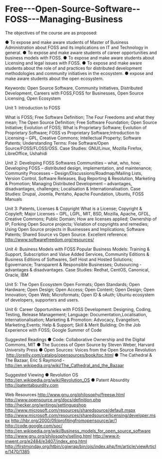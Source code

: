 Free---Open-Source-Software--FOSS---Managing-Business
=====================================================

The objectives of the course are as proposed:

● To expose and make aware students of Master of Business Administration about FOSS and its implications on IT and Technology in general.
● To expose and make aware students of career opportunities and business models with FOSS.
● To expose and make aware students about Licensing and legal issues with FOSS.
● To expose and make aware students about the role of and practices for distributed development methodologies and community initiatives in the ecosystem.
● expose and make aware students about the open ecosystem.

Keywords:
Open Source Software, Community Initiatives, Distributed Development, Careers with FOSS,FOSS for Businesses, Open Source Licensing, Open Ecosystem

Unit 1: Introduction to FOSS

What is FOSS; Free Software Definition; The Four Freedoms and what they mean; The Open Source Definition; Free Software Foundation; Open Source Initiative; Evolution of FOSS; What is Proprietary Software; Evolution of Proprietary Software; FOSS vs Proprietary Software;Introduction to Licensing – GPL, Creative Commons; Intellectual Property; Software Patents;
Understanding Terms: Free Software/Open Source/FOSS/FLOSS/OSS.
Case Studies: GNU/Linux, Mozilla Firefox, LibreOffice, Ushahidi

Unit 2: Developing FOSS Softwares
Communities – what, who, how; Developing FOSS – distributed design, implementation, and maintenance; Community Processes – Design/Discussions/Roadmap/Mailing Lists, Version Control, Software Releases, Bug Reporting & Resolution, Marketing & Promotion; Managing Distributed Development – advantages, disadvantages, challenges; Localisation & Internationalisation.
Case Studies: Drupal, Joomla, Pentaho, Apache Foundation, Ubuntu, FOSS Manuals

Unit 3: Patents, Licenses & Copyright
What is a License; Copyright & Copyleft; Major Licenses – GPL, LGPL, MIT, BSD, Mozilla, Apache,  GFDL, Creative Commons; Public Domain; How are licenses applied; Ownership of IP; Forking Open Source projects; Violation of copyrights and remedies; Using Open Source projects in Businesses and Implications; Software Patents; Shared Source vs Open Source.
Excellent reference: http://www.softwarefreedom.org/resources/

Unit 4: Business Models with FOSS
Popular Business Models: Training & Support, Subscription and Value Added Services, Community Editions & Business Editions of Softwares, Self Host and Hosted Solutions; Egovernance; Transparent & Responsible Businesses; Outsourcing ­ advantages & disadvantages.
Case Studies: Redhat, CentOS, Canonical, Oracle, IBM

Unit 5: The Open Ecosystem
Open Formats; Open Standards; Open Hardware; Open Design; Open Access; Open Content;
Open Design; Open Innovation; Open Web; Micro­formats; Open ID & oAuth; Ubuntu ecosystem
of developers, supporters  and users.

Unit 6: Career Opportunities with FOSS
Development: Designing, Coding, Testing, Release Management; Language: Documentation,Localisation, Internationalisation; Marketing & Promotion: Advocacy, Evangelism, Marketing,Events; Help & Support; Skill & Merit Building; On the Job Experience with FOSS; Google Summer of Code

Suggested Readings
● Code: Collaborative Ownership and the Digital Commons, MIT
● The Success of Open Source by Steven Weber, Harvard University Press
● Open Sources: Voices from the Open Source Revolution ­ http://oreilly.com/catalog/opensources/book/toc.html
● The Cathedral & The Bazaar, Eric S Raymond ­http://en.wikipedia.org/wiki/The_Cathedral_and_the_Bazaar

Suggested Viewing
● Revolution OS ­ http://en.wikipedia.org/wiki/Revolution_OS
● Patent Absurdity ­ http://patentabsurdity.com

Web Resources
http://www.gnu.org/philosophy/free­sw.html
http://www.opensource.org/docs/definition.php
http://hecker.org/writings/setting­up­shop
http://www.microsoft.com/resources/sharedsource/default.mspx
http://www.microsoft.com/resources/sharedsource/licensing/developer.mspx
http://hbr.org/2000/09/profiting­from­open­source/ar/1
http://code.google.com/soc/
http://en.wikipedia.org/wiki/Business_models_for_open_source_software
http://www.gnu.org/philosophy/selling.html
http://www.it­inwent.org/e2484/e3407/index_eng.html
http://firstmonday.org/htbin/cgiwrap/bin/ojs/index.php/fm/article/viewArticle/1470/1385
